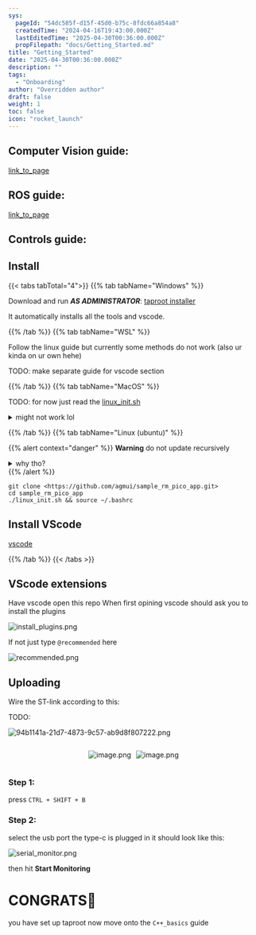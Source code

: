 ```yaml
---
sys:
  pageId: "54dc585f-d15f-45d0-b75c-8fdc66a854a8"
  createdTime: "2024-04-16T19:43:00.000Z"
  lastEditedTime: "2025-04-30T00:36:00.000Z"
  propFilepath: "docs/Getting_Started.md"
title: "Getting_Started"
date: "2025-04-30T00:36:00.000Z"
description: ""
tags:
  - "Onboarding"
author: "Overridden author"
draft: false
weight: 1
toc: false
icon: "rocket_launch"
---
```


## Computer Vision guide:

[link_to_page](86d45bc0-388b-4d26-8848-44f255f73d0e)

## ROS guide:

[link_to_page](3c76c1de-ec8f-46d6-8b0a-294005edc2d5)

## Controls guide:

## Install

{{< tabs tabTotal="4">}}
{{% tab tabName="Windows" %}}

Download and run _**AS ADMINISTRATOR**_: [taproot installer](https://github.com/Thornbots/TeachingFreshies/releases/tag/1.0)

It automatically installs all the tools and vscode.

{{% /tab %}}
{{% tab tabName="WSL" %}}

Follow the linux guide but currently some methods do not work (also ur kinda on ur own hehe)

TODO: make separate guide for vscode section

{{% /tab %}}
{{% tab tabName="MacOS" %}}

TODO: for now just read the [linux_init.sh](https://github.com/agmui/sample_rm_pico_app/blob/main/linux_init.sh)

<details>
<summary>might not work lol</summary>

`brew install libusb pkg-config`

Next install: [vscode](https://code.visualstudio.com/Download)

</details>

{{% /tab %}}
{{% tab tabName="Linux (ubuntu)" %}}

{{% alert context="danger" %}}
**Warning** do not update recursively
<details>
<summary>why tho?</summary>
There are some submodules that may go on for a while (like tinyusb) and I highly
recommend you don't need to get them.
If you want to see what submodules I update just look in `linux_init.sh`
</details>
{{% /alert %}}

```shell
git clone <https://github.com/agmui/sample_rm_pico_app.git>
cd sample_rm_pico_app
./linux_init.sh && source ~/.bashrc
```

## Install VScode

[vscode](https://code.visualstudio.com/Download)

{{% /tab %}}
{{< /tabs >}}

## VScode extensions

Have vscode open this repo
When first opining vscode should ask you to install the plugins

![install_plugins.png](https://prod-files-secure.s3.us-west-2.amazonaws.com/d518164a-d88e-44d1-a4ee-3adb3bd8bce0/89bd30f0-1825-4e77-867b-0a41ce370880/install_plugins.png?X-Amz-Algorithm=AWS4-HMAC-SHA256&X-Amz-Content-Sha256=UNSIGNED-PAYLOAD&X-Amz-Credential=ASIAZI2LB46633AKDVJF%2F20250518%2Fus-west-2%2Fs3%2Faws4_request&X-Amz-Date=20250518T061126Z&X-Amz-Expires=3600&X-Amz-Security-Token=IQoJb3JpZ2luX2VjELb%2F%2F%2F%2F%2F%2F%2F%2F%2F%2FwEaCXVzLXdlc3QtMiJHMEUCIQDImi8Y2BwolFNXZaxlM%2FyEasFE97WKybrpGM9FsSiblAIgDcaDo%2FLq6MJN%2FgK%2BYBcYih9VW3S7ONL8l%2FrgLLPEQ%2F4q%2FwMIbxAAGgw2Mzc0MjMxODM4MDUiDGhvSxfBWTbMIxWD6ircA%2FWnzqnvEPT%2FQSwiBIXfPHwXymoVja%2FVIzYSdmzLN%2FKiLDs9CQB5uUQlpXJNPaEveWv2DwBvpw1cuN5GyUmcsnrtigfUmK3JOWdWokscUkZq5IeF22Bz%2BM6lqA6ms8qnkM7VNFKQoKfb8vKbUFOaei%2BxMXFJUlYygwa9DF1NyA6LaNHZu9U%2F%2Fuf%2Fs%2B%2BqVCwERAinW4o0OrV8jD3OX8%2BBTDpxslvYfOfa%2FtIVseykMEQrYYHf5dInWcxv8%2FQ9FyJOViTqPKCW7fYLSpDBNFJ7xZYEzeRbotLHuhqab0tvosJD1fjFDK31h2b12ysKh0UTxGBcjWT9YM0QX%2BpDv7KI45y41hlErYYmloj%2FQVOUdHrtzyWDsamYxfxmTBUk%2Bf5a%2Fd5lvKPFJ0NwtJ566H1Y4iQzn7JwgeGiAKzGi3so15aoazwuFunKEWQ8pDgaG67OLMaqeULg1XwjiUU6ebR6CMeylNuBOTT9m7n2mSOBeBBsUSBfPC4T2A2MGU85ZfxFH7k16cPUWuoPGJv9q295W1n5TzlklS%2B5l2jPTpbawH5AyT5lDM9hqh1T%2Fih9C9gdtGQUzCJsOv383JEz0fGq4cqaVq%2F5HdnpuXJYwtYId3U9gcS6IhZ0jFwODl7cMM3xpcEGOqUBs06bgPm4zdiX6K1%2BNLX0%2F9se%2BwRY3crOYq%2FmfLB27vYkXBQVhcSfouUiRnGVvLNtCVpdYTndZg1QA32VyC8%2B7pJhZdpzqHWqu5k5Cls5C1fITEWvgDIXEb8LsYiw31TYbXlKhn%2FKbWdcQpsxpGaSB4K3qEsb9b%2BrFEUpD4MPbpDwQs5GZIAaZTxrfQ37y21pKIJkk6iVVtKyTB4idzHHOy%2FuVTyW&X-Amz-Signature=03c435d7aa912cbe322e36e0ac22831ea394290330d1f852976bca59360489bc&X-Amz-SignedHeaders=host&x-id=GetObject)

If not just type `@recommended` here  

![recommended.png](https://prod-files-secure.s3.us-west-2.amazonaws.com/d518164a-d88e-44d1-a4ee-3adb3bd8bce0/61e661e9-5d85-4dfc-be0d-8d2097a5e793/recommended.png?X-Amz-Algorithm=AWS4-HMAC-SHA256&X-Amz-Content-Sha256=UNSIGNED-PAYLOAD&X-Amz-Credential=ASIAZI2LB46633AKDVJF%2F20250518%2Fus-west-2%2Fs3%2Faws4_request&X-Amz-Date=20250518T061126Z&X-Amz-Expires=3600&X-Amz-Security-Token=IQoJb3JpZ2luX2VjELb%2F%2F%2F%2F%2F%2F%2F%2F%2F%2FwEaCXVzLXdlc3QtMiJHMEUCIQDImi8Y2BwolFNXZaxlM%2FyEasFE97WKybrpGM9FsSiblAIgDcaDo%2FLq6MJN%2FgK%2BYBcYih9VW3S7ONL8l%2FrgLLPEQ%2F4q%2FwMIbxAAGgw2Mzc0MjMxODM4MDUiDGhvSxfBWTbMIxWD6ircA%2FWnzqnvEPT%2FQSwiBIXfPHwXymoVja%2FVIzYSdmzLN%2FKiLDs9CQB5uUQlpXJNPaEveWv2DwBvpw1cuN5GyUmcsnrtigfUmK3JOWdWokscUkZq5IeF22Bz%2BM6lqA6ms8qnkM7VNFKQoKfb8vKbUFOaei%2BxMXFJUlYygwa9DF1NyA6LaNHZu9U%2F%2Fuf%2Fs%2B%2BqVCwERAinW4o0OrV8jD3OX8%2BBTDpxslvYfOfa%2FtIVseykMEQrYYHf5dInWcxv8%2FQ9FyJOViTqPKCW7fYLSpDBNFJ7xZYEzeRbotLHuhqab0tvosJD1fjFDK31h2b12ysKh0UTxGBcjWT9YM0QX%2BpDv7KI45y41hlErYYmloj%2FQVOUdHrtzyWDsamYxfxmTBUk%2Bf5a%2Fd5lvKPFJ0NwtJ566H1Y4iQzn7JwgeGiAKzGi3so15aoazwuFunKEWQ8pDgaG67OLMaqeULg1XwjiUU6ebR6CMeylNuBOTT9m7n2mSOBeBBsUSBfPC4T2A2MGU85ZfxFH7k16cPUWuoPGJv9q295W1n5TzlklS%2B5l2jPTpbawH5AyT5lDM9hqh1T%2Fih9C9gdtGQUzCJsOv383JEz0fGq4cqaVq%2F5HdnpuXJYwtYId3U9gcS6IhZ0jFwODl7cMM3xpcEGOqUBs06bgPm4zdiX6K1%2BNLX0%2F9se%2BwRY3crOYq%2FmfLB27vYkXBQVhcSfouUiRnGVvLNtCVpdYTndZg1QA32VyC8%2B7pJhZdpzqHWqu5k5Cls5C1fITEWvgDIXEb8LsYiw31TYbXlKhn%2FKbWdcQpsxpGaSB4K3qEsb9b%2BrFEUpD4MPbpDwQs5GZIAaZTxrfQ37y21pKIJkk6iVVtKyTB4idzHHOy%2FuVTyW&X-Amz-Signature=6a9a14fe0d87b7a64e12e003f7bcc403ff8ffd666d8d2881799cb942822eea64&X-Amz-SignedHeaders=host&x-id=GetObject)

## Uploading

Wire the ST-link according to this:

TODO:

![94b1141a-21d7-4873-9c57-ab9d8f807222.png](https://prod-files-secure.s3.us-west-2.amazonaws.com/d518164a-d88e-44d1-a4ee-3adb3bd8bce0/e5fad17d-ab82-4300-9f4c-505ab4b1202c/94b1141a-21d7-4873-9c57-ab9d8f807222.png?X-Amz-Algorithm=AWS4-HMAC-SHA256&X-Amz-Content-Sha256=UNSIGNED-PAYLOAD&X-Amz-Credential=ASIAZI2LB46633AKDVJF%2F20250518%2Fus-west-2%2Fs3%2Faws4_request&X-Amz-Date=20250518T061126Z&X-Amz-Expires=3600&X-Amz-Security-Token=IQoJb3JpZ2luX2VjELb%2F%2F%2F%2F%2F%2F%2F%2F%2F%2FwEaCXVzLXdlc3QtMiJHMEUCIQDImi8Y2BwolFNXZaxlM%2FyEasFE97WKybrpGM9FsSiblAIgDcaDo%2FLq6MJN%2FgK%2BYBcYih9VW3S7ONL8l%2FrgLLPEQ%2F4q%2FwMIbxAAGgw2Mzc0MjMxODM4MDUiDGhvSxfBWTbMIxWD6ircA%2FWnzqnvEPT%2FQSwiBIXfPHwXymoVja%2FVIzYSdmzLN%2FKiLDs9CQB5uUQlpXJNPaEveWv2DwBvpw1cuN5GyUmcsnrtigfUmK3JOWdWokscUkZq5IeF22Bz%2BM6lqA6ms8qnkM7VNFKQoKfb8vKbUFOaei%2BxMXFJUlYygwa9DF1NyA6LaNHZu9U%2F%2Fuf%2Fs%2B%2BqVCwERAinW4o0OrV8jD3OX8%2BBTDpxslvYfOfa%2FtIVseykMEQrYYHf5dInWcxv8%2FQ9FyJOViTqPKCW7fYLSpDBNFJ7xZYEzeRbotLHuhqab0tvosJD1fjFDK31h2b12ysKh0UTxGBcjWT9YM0QX%2BpDv7KI45y41hlErYYmloj%2FQVOUdHrtzyWDsamYxfxmTBUk%2Bf5a%2Fd5lvKPFJ0NwtJ566H1Y4iQzn7JwgeGiAKzGi3so15aoazwuFunKEWQ8pDgaG67OLMaqeULg1XwjiUU6ebR6CMeylNuBOTT9m7n2mSOBeBBsUSBfPC4T2A2MGU85ZfxFH7k16cPUWuoPGJv9q295W1n5TzlklS%2B5l2jPTpbawH5AyT5lDM9hqh1T%2Fih9C9gdtGQUzCJsOv383JEz0fGq4cqaVq%2F5HdnpuXJYwtYId3U9gcS6IhZ0jFwODl7cMM3xpcEGOqUBs06bgPm4zdiX6K1%2BNLX0%2F9se%2BwRY3crOYq%2FmfLB27vYkXBQVhcSfouUiRnGVvLNtCVpdYTndZg1QA32VyC8%2B7pJhZdpzqHWqu5k5Cls5C1fITEWvgDIXEb8LsYiw31TYbXlKhn%2FKbWdcQpsxpGaSB4K3qEsb9b%2BrFEUpD4MPbpDwQs5GZIAaZTxrfQ37y21pKIJkk6iVVtKyTB4idzHHOy%2FuVTyW&X-Amz-Signature=12b0981b1f9aefcc1450bfa1b9a8a616659ab1432eed4931608e4164521f534c&X-Amz-SignedHeaders=host&x-id=GetObject)

<div style="display: flex;flex-direction: row; column-gap:10px; max-width: 630px;justify-content: center;">
<div>

![image.png](https://prod-files-secure.s3.us-west-2.amazonaws.com/d518164a-d88e-44d1-a4ee-3adb3bd8bce0/210ecb78-1116-4d7b-b9b7-2292f66fa2c2/image.png?X-Amz-Algorithm=AWS4-HMAC-SHA256&X-Amz-Content-Sha256=UNSIGNED-PAYLOAD&X-Amz-Credential=ASIAZI2LB46652QISXPC%2F20250518%2Fus-west-2%2Fs3%2Faws4_request&X-Amz-Date=20250518T061128Z&X-Amz-Expires=3600&X-Amz-Security-Token=IQoJb3JpZ2luX2VjELH%2F%2F%2F%2F%2F%2F%2F%2F%2F%2FwEaCXVzLXdlc3QtMiJHMEUCIQC7KKw6dWW0MRWjJGYqQduMRQxRYVoBck6TPnExsa20ZgIgEafI10KWic30XaRvHpxuiDBM7I9VBBV%2FeTHuooA4CDkq%2FwMIahAAGgw2Mzc0MjMxODM4MDUiDIQONT96Ub3J5B1McCrcA05eQkplq2LEqwFcf3APu4%2FFlrsBLzbfEsT%2BL40U71WIdMGwquYzVn0H0gJXEG6ggvTJJ%2BfAVP27WNasMo%2FDBpGg7fR4Qd24GNt%2BLODybW6ChB%2FHgX43jz0uUrBwOkwRdXK7nt6sG2oxiBMArUinJV0Q2Wnbnvx1TcYl4583V%2Bs62QAM5syu3pEp%2Ftbencq%2Fuz4oxndXI5BUmcnrjdEKa45VjdG7WY7eUWZzrYKD577RdaopLJT6mtqZsiIl6jTOSj39FB%2FHQIcYhon03aqC4H9Pi%2FQ14VQIlfN5re6AomETsHkC%2F27rcHcDC8ZImyZNhJlbdC%2BW5EHSfxzCAgnRBhMtmWvc%2F1ja%2Fn314RHz%2FGJHHds3d%2FINylij30a%2BSM6n7lQzj62ai5xAWIUPbiZGH6NpJqQN8%2Fgbi0i3loTgQ6uuxhdTVIuytmnf%2FLFAaHf9B0hyRJIdGO2t%2B3%2B94aDTXoaycDgfMl4o7aajZHohlAyJ%2F%2FD8XSJssopkmx2GRNFZTGE%2BC1LXzDQ0Fqh0rdwHdq1BjuitS9x8pTmGI3W4Qm%2FLtzlNgLtFx%2By5iFSUdqRWpDpjW3p6nbZ0w%2BVbOUcXGHAmopuo%2BynNAcS5bk3s5akudomfAHhx3rMvDLx4MNDXpMEGOqUBUYMzi1ZnsU9B%2BHe1blgxOJON7apJlpTTWdc34AENAKyEImkacPxH9XUrXlCtiwdgqGEDR6OcqGuPJh0niubpgY2iVRg2LmIvMtnQ%2BEsq9Hl3pZhG2PqJeYLlZ7FMA7Yuzo0FoCPHgWSz6tPbo%2FK7I4YohAfyU9ri4FgLjzgSWqOJR7GXpDyYkU2nvibSFYkQTKKbTugB3278fgkyQIaN%2Fuuf%2BbvF&X-Amz-Signature=e5e2c5cce08bca903217d6a0ba8be79d0b12a098a4bb0afba6487484c2ad3d98&X-Amz-SignedHeaders=host&x-id=GetObject)

</div>
<div>

![image.png](https://prod-files-secure.s3.us-west-2.amazonaws.com/d518164a-d88e-44d1-a4ee-3adb3bd8bce0/33a0fd0f-8ca6-4a86-8e09-26e95ded1fff/image.png?X-Amz-Algorithm=AWS4-HMAC-SHA256&X-Amz-Content-Sha256=UNSIGNED-PAYLOAD&X-Amz-Credential=ASIAZI2LB4666T5YOO72%2F20250518%2Fus-west-2%2Fs3%2Faws4_request&X-Amz-Date=20250518T061128Z&X-Amz-Expires=3600&X-Amz-Security-Token=IQoJb3JpZ2luX2VjELH%2F%2F%2F%2F%2F%2F%2F%2F%2F%2FwEaCXVzLXdlc3QtMiJHMEUCIGgRQ3n59%2BkLeDmuIqIKwtydTX1ZRJ%2FH%2Fqfh2JBSLs0%2FAiEAr%2FI3lzQcco%2F%2FMCUIXfrLcds572TZsgoCoP%2FWwJ77Uk8q%2FwMIahAAGgw2Mzc0MjMxODM4MDUiDHJRhon%2FEGORW%2BQpXCrcA90%2BxEo0vJm1EZtsLlBI9xCQ4G3DPuMretOiA3dNxHrf70OodJxlo28uLQgmXOWhcT7EC6l7lNqPrdUZGv3KPWywTwXJjUQzgoYDdJcHy8xFKcR7OOQvUhZJrwOn%2BBFg8qbvI18jGSy6T1a3QRjtHb0ORET2PEK781sy329p1zReqoHE87BTysbI3YX36Pq31DR27FIWZZlAm3o2x3mBjyTIkTkNuJ27XQaP7sLnbDGdLd93zT3%2FyemvQqIF42I1vWU1f16iYfkg2GgmM%2Bxut3fmClARxfCEeQ60uCD2yhvhUgmYrCByIBu20kk9fyPWsRSWpNkkaZx82kVlSeTz2LlZuUr%2Fx4UYl5niDherA%2Bd%2Bwt3K6WbaQ32fuKXu861EOg9r4n7b7dRhuCKo2jmG%2FDF%2FGjA5d80%2BuZ8KSym4TzSPUJteqJSbeOSmZsCjpFCVCO6JuMSdXCrkuQv20KPDyW2StmyXF2rOECssJzJm%2BEPsu4qQTcNkhHsNvf3z005jDVTQ4p%2FGPlw3pnkaGIRm6Qa9mo7f7QyJ%2FpQza8NxEBPH7EzbTznmJjAsR8Wq8%2F144zW8eK6QOXBgEIDUDDkG5HFcj82kbHkeEJq6L1VhrIUO2yGEsHrjMvuEW8eTMN3XpMEGOqUBcqzUO6Pwt3xl%2F6H8Iha8f8c7ioD41w7GFWJjynW%2BFxDXF12pZApKquhfxOrjhQq0pU2TTSK7MBqP7CPcY9nNdTcOxJbK2azFeoQ7Lklq36cAJUdrEEOM2XL5cKukhnOwfn1xZy8OsT749FUyChwgvfBpyIsmZBkH%2BedE%2FXdTHYICJgnFBC7KNR52bRzbND0bqqXPRbGmPDHappE2n3%2FUkFRIWkSc&X-Amz-Signature=570bb3bf540eb68eb1de79f259362f8946fff27e418146714e861abc98854a3f&X-Amz-SignedHeaders=host&x-id=GetObject)

</div>
</div>

### Step 1:

press `CTRL + SHIFT + B`

### Step 2:

select the usb port the type-c is plugged in it should look like this:

![serial_monitor.png](https://prod-files-secure.s3.us-west-2.amazonaws.com/d518164a-d88e-44d1-a4ee-3adb3bd8bce0/f03f4774-05d4-4393-b6a0-d5efb6d315ab/serial_monitor.png?X-Amz-Algorithm=AWS4-HMAC-SHA256&X-Amz-Content-Sha256=UNSIGNED-PAYLOAD&X-Amz-Credential=ASIAZI2LB46633AKDVJF%2F20250518%2Fus-west-2%2Fs3%2Faws4_request&X-Amz-Date=20250518T061126Z&X-Amz-Expires=3600&X-Amz-Security-Token=IQoJb3JpZ2luX2VjELb%2F%2F%2F%2F%2F%2F%2F%2F%2F%2FwEaCXVzLXdlc3QtMiJHMEUCIQDImi8Y2BwolFNXZaxlM%2FyEasFE97WKybrpGM9FsSiblAIgDcaDo%2FLq6MJN%2FgK%2BYBcYih9VW3S7ONL8l%2FrgLLPEQ%2F4q%2FwMIbxAAGgw2Mzc0MjMxODM4MDUiDGhvSxfBWTbMIxWD6ircA%2FWnzqnvEPT%2FQSwiBIXfPHwXymoVja%2FVIzYSdmzLN%2FKiLDs9CQB5uUQlpXJNPaEveWv2DwBvpw1cuN5GyUmcsnrtigfUmK3JOWdWokscUkZq5IeF22Bz%2BM6lqA6ms8qnkM7VNFKQoKfb8vKbUFOaei%2BxMXFJUlYygwa9DF1NyA6LaNHZu9U%2F%2Fuf%2Fs%2B%2BqVCwERAinW4o0OrV8jD3OX8%2BBTDpxslvYfOfa%2FtIVseykMEQrYYHf5dInWcxv8%2FQ9FyJOViTqPKCW7fYLSpDBNFJ7xZYEzeRbotLHuhqab0tvosJD1fjFDK31h2b12ysKh0UTxGBcjWT9YM0QX%2BpDv7KI45y41hlErYYmloj%2FQVOUdHrtzyWDsamYxfxmTBUk%2Bf5a%2Fd5lvKPFJ0NwtJ566H1Y4iQzn7JwgeGiAKzGi3so15aoazwuFunKEWQ8pDgaG67OLMaqeULg1XwjiUU6ebR6CMeylNuBOTT9m7n2mSOBeBBsUSBfPC4T2A2MGU85ZfxFH7k16cPUWuoPGJv9q295W1n5TzlklS%2B5l2jPTpbawH5AyT5lDM9hqh1T%2Fih9C9gdtGQUzCJsOv383JEz0fGq4cqaVq%2F5HdnpuXJYwtYId3U9gcS6IhZ0jFwODl7cMM3xpcEGOqUBs06bgPm4zdiX6K1%2BNLX0%2F9se%2BwRY3crOYq%2FmfLB27vYkXBQVhcSfouUiRnGVvLNtCVpdYTndZg1QA32VyC8%2B7pJhZdpzqHWqu5k5Cls5C1fITEWvgDIXEb8LsYiw31TYbXlKhn%2FKbWdcQpsxpGaSB4K3qEsb9b%2BrFEUpD4MPbpDwQs5GZIAaZTxrfQ37y21pKIJkk6iVVtKyTB4idzHHOy%2FuVTyW&X-Amz-Signature=62249366c819cc0d4893ecfbf4d2b4246b5c020c7ea59c77ab37317b0e8ba1d9&X-Amz-SignedHeaders=host&x-id=GetObject)

then hit **Start Monitoring**

# CONGRATS🎉

you have set up taproot now move onto the `C++_basics` guide
